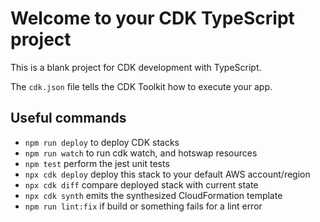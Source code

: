 # Welcome to your CDK TypeScript project

This is a blank project for CDK development with TypeScript.

The `cdk.json` file tells the CDK Toolkit how to execute your app.

## Useful commands

* `npm run deploy` to deploy CDK stacks
* `npm run watch` to run cdk watch, and hotswap resources
* `npm test` perform the jest unit tests
* `npx cdk deploy` deploy this stack to your default AWS account/region
* `npx cdk diff` compare deployed stack with current state
* `npx cdk synth` emits the synthesized CloudFormation template
* `npm run lint:fix` if build or something fails for a lint error
